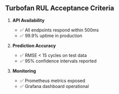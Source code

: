 ## Turbofan RUL Acceptance Criteria

1. **API Availability**
   - ✅ All endpoints respond within 500ms
   - ✅ 99.9% uptime in production

2. **Prediction Accuracy**
   - ✅ RMSE < 15 cycles on test data
   - ✅ 95% confidence intervals reported

3. **Monitoring**
   - ✅ Prometheus metrics exposed
   - ✅ Grafana dashboard operational
